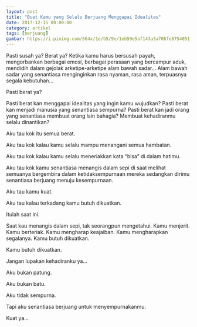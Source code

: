 ```yaml
---
layout: post
title: "Buat Kamu yang Selalu Berjuang Menggapai Idealitas"
date: 2017-12-15 00:00:00
category: artikel
tags: [berjuang]
gambar: https://i.pinimg.com/564x/1e/b5/9e/1eb59e5af143a3a708fe8754051f9270--cute-anime-guys-anime-boys.jpg
---
```


Pasti susah ya? Berat ya? Ketika kamu harus bersusah payah, mengorbankan berbagai emosi, berbagai perasaan yang bercampur aduk, mendidih dalam gejolak arketipe-arketipe alam bawah sadar… Alam bawah sadar yang senantiasa menginginkan rasa nyaman, rasa aman, terpuasnya segala kebutuhan…

Pasti berat ya?

Pasti berat kan menggapai idealitas yang ingin kamu wujudkan? Pasti berat kan menjadi manusia yang senantiasa sempurna? Pasti berat kan jadi orang yang senantiasa membuat orang lain bahagia? Membuat kehadiranmu selalu dinantikan?

Aku tau kok itu semua berat.

Aku tau kok kalau kamu selalu mampu menangani semua hambatan.

Aku tau kok kalau kamu selalu meneriakkan kata “bisa” di dalam hatimu.

Aku tau kok kamu senantiasa menangis dalam sepi di saat melihat semuanya bergembira dalam ketidaksempurnaan mereka sedangkan dirimu senantiasa berjuang menuju kesempurnaan.

Aku tau kamu kuat.

Aku tau kalau terkadang kamu butuh dikuatkan.

Itulah saat ini.

Saat kau menangis dalam sepi, tak seorangpun mengetahui. Kamu menjerit. Kamu berteriak. Kamu mengharap keajaiban. Kamu mengharapkan segalanya. Kamu butuh dikuatkan.

Kamu butuh dikuatkan.

Jangan lupakan kehadiranku ya…

Aku bukan patung.

Aku bukan batu.

Aku tidak sempurna.

Tapi aku senantiasa berjuang untuk menyempurnakanmu.

Kuat ya…